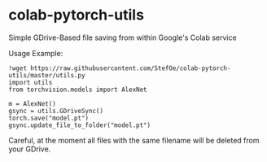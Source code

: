 # colab-pytorch-utils
Simple GDrive-Based file saving from within Google's Colab service


Usage Example:

    !wget https://raw.githubusercontent.com/StefOe/colab-pytorch-utils/master/utils.py
    import utils
    from torchvision.models import AlexNet

    m = AlexNet()
    gsync = utils.GDriveSync()
    torch.save("model.pt")
    gsync.update_file_to_folder("model.pt")

Careful, at the moment all files with the same filename will be deleted from your GDrive.
